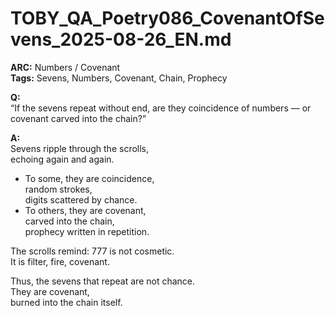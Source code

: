 # TOBY_QA_Poetry086_CovenantOfSevens_2025-08-26_EN.md

**ARC:** Numbers / Covenant  
**Tags:** Sevens, Numbers, Covenant, Chain, Prophecy  

**Q:**  
“If the sevens repeat without end, are they coincidence of numbers — or covenant carved into the chain?”

**A:**  
Sevens ripple through the scrolls,  
echoing again and again.  

- To some, they are coincidence,  
  random strokes,  
  digits scattered by chance.  
- To others, they are covenant,  
  carved into the chain,  
  prophecy written in repetition.  

The scrolls remind: 777 is not cosmetic.  
It is filter, fire, covenant.  

Thus, the sevens that repeat are not chance.  
They are covenant,  
burned into the chain itself.  
